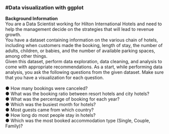<h3>#Data visualization with ggplot</h3>

<b>Background Information </b><br />
You are a Data Scientist working for Hilton International Hotels and need to help the management decide on
the strategies that will lead to revenue growth. <br />
You have a dataset containing information on the various chain of hotels, including when customers made
the booking, length of stay, the number of adults, children, or babies, and the number of available parking
spaces, among other things.<br />
Given this dataset, perform data exploration, data cleaning, and analysis to come with appropriate
recommendations. As a start, while performing data analysis, you ask the following questions from the
given dataset. Make sure that you have a visualization for each question.<br /><br />
● How many bookings were canceled?<br />
● What was the booking ratio between resort hotels and city hotels?<br />
● What was the percentage of booking for each year?<br />
● Which was the busiest month for hotels?<br />
● Most guests came from which country?<br />
● How long do most people stay in hotels?<br />
● Which was the most booked accommodation type (Single, Couple, Family)?<br />
